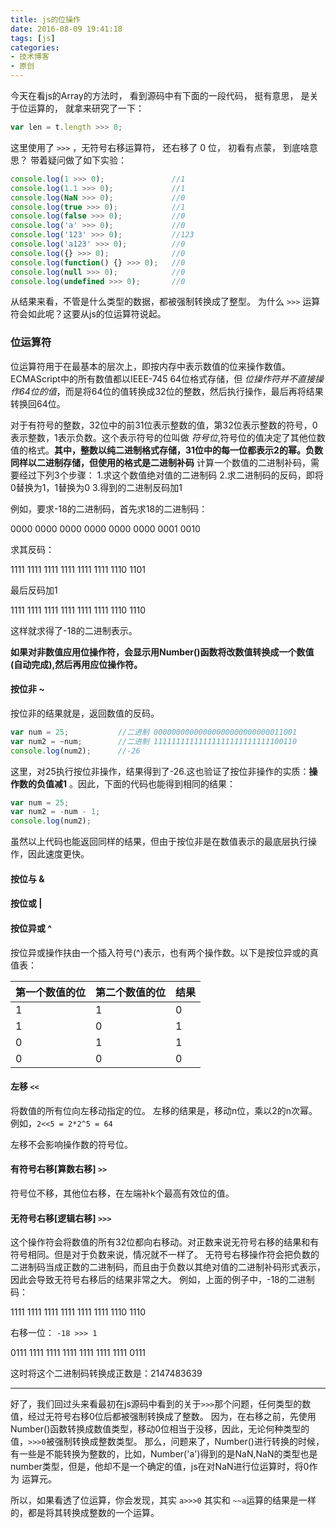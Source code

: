 ```yaml
---
title: js的位操作
date: 2016-08-09 19:41:18
tags: [js]
categories: 
- 技术博客
- 原创
---
```


今天在看js的Array的方法时， 看到源码中有下面的一段代码， 挺有意思， 是关于位运算的， 就拿来研究了一下：

```javascript
var len = t.length >>> 0;
```

这里使用了 `>>>` ，无符号右移运算符， 还右移了 0 位， 初看有点蒙， 到底啥意思？ 带着疑问做了如下实验：

```javascript
console.log(1 >>> 0);               //1
console.log(1.1 >>> 0);             //1
console.log(NaN >>> 0);             //0
console.log(true >>> 0);            //1
console.log(false >>> 0);           //0
console.log('a' >>> 0);             //0
console.log('123' >>> 0);           //123
console.log('a123' >>> 0);          //0
console.log({} >>> 0);              //0
console.log(function() {} >>> 0);   //0
console.log(null >>> 0);            //0
console.log(undefined >>> 0);       //0
```

从结果来看，不管是什么类型的数据，都被强制转换成了整型。 为什么 `>>>` 运算符会如此呢？这要从js的位运算符说起。

<!-- more -->

### 位运算符

位运算符用于在最基本的层次上，即按内存中表示数值的位来操作数值。ECMAScript中的所有数值都以IEEE-745 64位格式存储，但 *位操作符并不直接操作64位的值*，而是将64位的值转换成32位的整数，然后执行操作，最后再将结果转换回64位。

对于有符号的整数，32位中的前31位表示整数的值，第32位表示整数的符号，0表示整数，1表示负数。这个表示符号的位叫做 *符号位*,符号位的值决定了其他位数值的格式。**其中，整数以纯二进制格式存储，31位中的每一位都表示2的幂。负数同样以二进制存储，但使用的格式是二进制补码** 计算一个数值的二进制补码，需要经过下列3个步骤： 1.求这个数值绝对值的二进制码 2.求二进制码的反码，即将0替换为1，1替换为0 3.得到的二进制反码加1

例如，要求-18的二进制码，首先求18的二进制码：

0000 0000 0000 0000 0000 0000 0001 0010

求其反码：

1111 1111 1111 1111 1111 1111 1110 1101

最后反码加1

1111 1111 1111 1111 1111 1111 1110 1110

这样就求得了-18的二进制表示。

**如果对非数值应用位操作符，会显示用Number()函数将改数值转换成一个数值(自动完成),然后再用应位操作符。**

#### 按位非 ~

按位非的结果就是，返回数值的反码。

```javascript
var num = 25;           //二进制 00000000000000000000000000011001
var num2 = ~num;        //二进制 11111111111111111111111111100110
console.log(num2);      //-26
```

这里，对25执行按位非操作，结果得到了-26.这也验证了按位非操作的实质：**操作数的负值减1** 。因此，下面的代码也能得到相同的结果：

```javascript
var num = 25;
var num2 = -num - 1;
console.log(num2);
```

虽然以上代码也能返回同样的结果，但由于按位非是在数值表示的最底层执行操作，因此速度更快。

#### 按位与 &

#### 按位或 |

#### 按位异或 ^

按位异或操作扶由一个插入符号(^)表示，也有两个操作数。以下是按位异或的真值表：

| 第一个数值的位 | 第二个数值的位 | 结果 |
|----------------|----------------|------|
| 1              | 1              | 0    |
| 1              | 0              | 1    |
| 0              | 1              | 1    |
| 0              | 0              | 0    |

#### 左移 `<<`

将数值的所有位向左移动指定的位。 左移的结果是，移动n位，乘以2的n次幂。例如，`2<<5 = 2*2^5 = 64`

左移不会影响操作数的符号位。

#### 有符号右移[算数右移] `>>`

符号位不移，其他位右移，在左端补k个最高有效位的值。

#### 无符号右移[逻辑右移] `>>>`

这个操作符会将数值的所有32位都向右移动。对正数来说无符号右移的结果和有符号相同。但是对于负数来说，情况就不一样了。 无符号右移操作符会把负数的二进制码当成正数的二进制码，而且由于负数以其绝对值的二进制补码形式表示，因此会导致无符号右移后的结果非常之大。 例如，上面的例子中，-18的二进制码：

1111 1111 1111 1111 1111 1111 1110 1110

右移一位： `-18 >>> 1`

0111 1111 1111 1111 1111 1111 1111 0111

这时将这个二进制码转换成正数是：2147483639

---

好了，我们回过头来看最初在js源码中看到的关于`>>>`那个问题，任何类型的数值，经过无符号右移0位后都被强制转换成了整数。 因为，在右移之前，先使用Number()函数转换成数值类型，移动0位相当于没移，因此，无论何种类型的值，`>>>0`被强制转换成整数类型。 那么，问题来了，Number()进行转换的时候，有一些是不能转换为整数的，比如，Number('a')得到的是NaN,NaN的类型也是number类型，但是，他却不是一个确定的值，js在对NaN进行位运算时，将0作为 运算元。

所以，如果看透了位运算，你会发现，其实 `a>>>0` 其实和 `~~a`运算的结果是一样的，都是将其转换成整数的一个运算。
